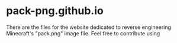 # pack-png.github.io
There are the files for the website dedicated to reverse engineering Minecraft's "pack.png" image file.
Feel free to contribute using 
